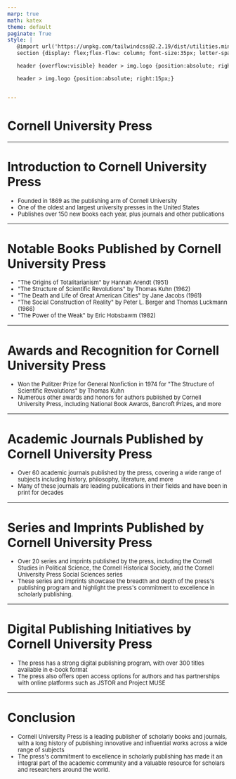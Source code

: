 ```yaml
---
marp: true
math: katex
theme: default
paginate: True
style: |
   @import url('https://unpkg.com/tailwindcss@2.2.19/dist/utilities.min.css');
   section {display: flex;flex-flow: column; font-size:35px; letter-spacing:1.4px;}

   header {overflow:visible} header > img.logo {position:absolute; right:15px;}

   header > img.logo {position:absolute; right:15px;}


---
```

<!-- backgroundColor: #828081 -->
<!-- _class: lead -->

 # **Cornell University Press**

---
<style scoped>p,li {font-size:0.88em}</style>

 # Introduction to Cornell University Press
- Founded in 1869 as the publishing arm of Cornell University
- One of the oldest and largest university presses in the United States
- Publishes over 150 new books each year, plus journals and other publications


---
<style scoped>p,li {font-size:0.80em}</style>

 # **Notable Books Published by Cornell University Press**

- "The Origins of Totalitarianism" by Hannah Arendt (1951)
- "The Structure of Scientific Revolutions" by Thomas Kuhn (1962)
- "The Death and Life of Great American Cities" by Jane Jacobs (1961)
- "The Social Construction of Reality" by Peter L. Berger and Thomas Luckmann (1966)
- "The Power of the Weak" by Eric Hobsbawm (1982)

---
<style scoped>p,li {font-size:0.92em}</style>

 # Awards and Recognition for Cornell University Press

- Won the Pulitzer Prize for General Nonfiction in 1974 for "The Structure of Scientific Revolutions" by Thomas Kuhn
- Numerous other awards and honors for authors published by Cornell University Press, including National Book Awards, Bancroft Prizes, and more

---
<style scoped>p,li {font-size:0.92em}</style>

 # Academic Journals Published by Cornell University Press

- Over 60 academic journals published by the press, covering a wide range of subjects including history, philosophy, literature, and more
- Many of these journals are leading publications in their fields and have been in print for decades

---
<style scoped>p,li {font-size:0.92em}</style>

 # Series and Imprints Published by Cornell University Press

- Over 20 series and imprints published by the press, including the Cornell Studies in Political Science, the Cornell Historical Society, and the Cornell University Press Social Sciences series
- These series and imprints showcase the breadth and depth of the press's publishing program and highlight the press's commitment to excellence in scholarly publishing.

---
<style scoped>p,li {font-size:0.92em}</style>

 # **Digital Publishing Initiatives by Cornell University Press**

- The press has a strong digital publishing program, with over 300 titles available in e-book format
- The press also offers open access options for authors and has partnerships with online platforms such as JSTOR and Project MUSE

---
<style scoped>p,li {font-size:0.92em}</style>

 # Conclusion
- Cornell University Press is a leading publisher of scholarly books and journals, with a long history of publishing innovative and influential works across a wide range of subjects
- The press's commitment to excellence in scholarly publishing has made it an integral part of the academic community and a valuable resource for scholars and researchers around the world.
